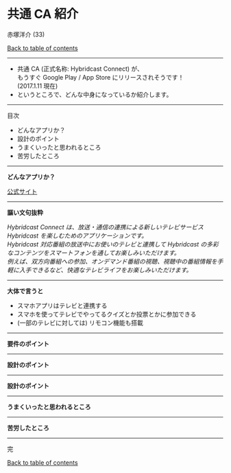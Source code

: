 共通 CA 紹介
=======================

赤塚洋介 (33)

>>>

[Back to table of contents](./index.html)

---

* 共通 CA (正式名称: Hybridcast Connect) が、<br>
もうすぐ Google Play / App Store にリリースされそうです！<br>
(2017.1.11 現在)
* というところで、どんな中身になっているか紹介します。

---

目次

* どんなアプリか？
* 設計のポイント
* うまくいったと思われるところ
* 苦労したところ

---

**どんなアプリか？**

[公式サイト](https://hybridcast.access-company.com/) <!-- .element: class="fragment" data-fragment-index="1" -->

---

**謳い文句抜粋**

*Hybridcast Connect は、放送・通信の連携による新しいテレビサービス Hybridcast を楽しむためのアプリケーションです。<br>
Hybridcast 対応番組の放送中にお使いのテレビと連携して Hybridcast の多彩なコンテンツをスマートフォンを通してお楽しみいただけます。<br>
例えば、双方向番組への参加、オンデマンド番組の視聴、視聴中の番組情報を手軽に入手できるなど、快適なテレビライフをお楽しみいただけます。*

---

**大体で言うと**

* スマホアプリはテレビと連携する
* スマホを使ってテレビでやってるクイズとか投票とかに参加できる
* (一部のテレビに対しては) リモコン機能も搭載

---

**要件のポイント**

---

**設計のポイント**

---

**設計のポイント**

---

**うまくいったと思われるところ**

---

**苦労したところ**

---

完

>>>

[Back to table of contents](./index.html)
